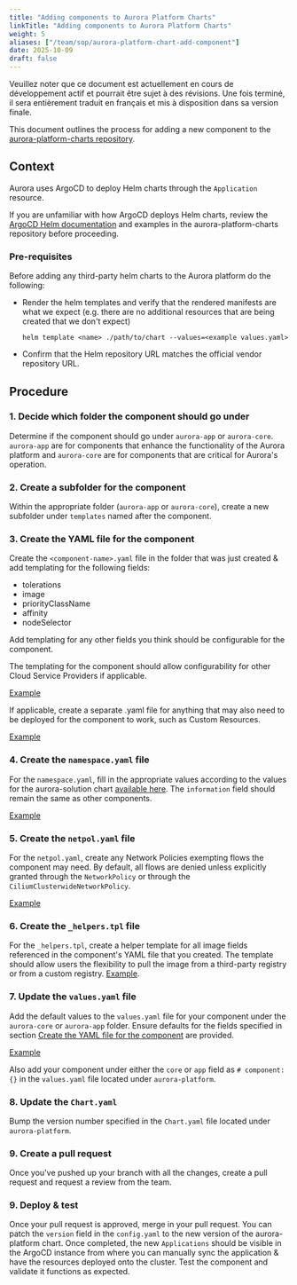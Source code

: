 ```yaml
---
title: "Adding components to Aurora Platform Charts"
linkTitle: "Adding components to Aurora Platform Charts"
weight: 5
aliases: ["/team/sop/aurora-platform-chart-add-component"]
date: 2025-10-09
draft: false
---
```


<gcds-alert alert-role="danger" container="full" heading="Avis de traduction" hide-close-btn="true" hide-role-icon="false" is-fixed="false" class="hydrated mb-400">
<gcds-text>Veuillez noter que ce document est actuellement en cours de développement actif et pourrait être sujet à des révisions. Une fois terminé, il sera entièrement traduit en français et mis à disposition dans sa version finale.</gcds-text>
</gcds-alert>

This document outlines the process for adding a new component to the [aurora-platform-charts repository](https://github.com/gccloudone-aurora/aurora-platform-charts).

## Context

Aurora uses ArgoCD to deploy Helm charts through the `Application` resource.  

If you are unfamiliar with how ArgoCD deploys Helm charts, review the [ArgoCD Helm documentation](https://argo-cd.readthedocs.io/en/stable/user-guide/helm/) and examples in the aurora-platform-charts repository before proceeding.

### Pre-requisites

Before adding any third-party helm charts to the Aurora platform do the following:

- Render the helm templates and verify that the rendered manifests are what we expect (e.g. there are no additional resources that are being created that we don't expect)

   ```helm template <name> ./path/to/chart --values=<example values.yaml> ```
- Confirm that the Helm repository URL matches the official vendor repository URL.

## Procedure

### 1. Decide which folder the component should go under

Determine if the component should go under `aurora-app` or `aurora-core`. `aurora-app` are for components that enhance the functionality of the Aurora platform and `aurora-core` are for components that are critical for Aurora's operation.

### 2. Create a subfolder for the component

Within the appropriate folder (`aurora-app` or `aurora-core`), create a new subfolder under `templates` named after the component.

### 3. Create the YAML file for the component

Create the `<component-name>.yaml` file in the folder that was just created & add templating for the following fields:

- tolerations
- image
- priorityClassName
- affinity
- nodeSelector

Add templating for any other fields you think should be configurable for the component.

The templating for the component should allow configurability for other Cloud Service Providers if applicable.

[Example](https://github.com/gccloudone-aurora/aurora-platform-charts/blob/main/stable/aurora-platform/charts/aurora-core/templates/cert-manager/cert-manager.yaml)

If applicable, create a separate .yaml file for anything that may also need to be deployed for the component to work, such as Custom Resources.

[Example](https://github.com/gccloudone-aurora/aurora-platform-charts/blob/main/stable/aurora-platform/charts/aurora-core/templates/cert-manager/issuers.yaml)

### 4. Create the `namespace.yaml` file

For the `namespace.yaml`, fill in the appropriate values according to the values for the aurora-solution chart [available here](https://github.com/gccloudone-aurora/aurora-platform-charts/blob/main/stable/aurora-solution/values.yaml). The `information` field should remain the same as other components.

[Example](https://github.com/gccloudone-aurora/aurora-platform-charts/blob/main/stable/aurora-platform/charts/aurora-app/templates/argo-workflow/namespace.yaml)

### 5. Create the `netpol.yaml` file

For the `netpol.yaml`, create any Network Policies exempting flows the component may need. By default, all flows are denied unless explicitly granted through the `NetworkPolicy` or through the `CiliumClusterwideNetworkPolicy`.

[Example](https://github.com/gccloudone-aurora/aurora-platform-charts/blob/main/stable/aurora-platform/charts/aurora-core/templates/falco/netpol.yaml)

### 6. Create the `_helpers.tpl` file

For the `_helpers.tpl`, create a helper template for all image fields referenced in the component's YAML file that you created. The template should allow users the flexibility to pull the image from a third-party registry or from a custom registry. [Example](https://github.com/gccloudone-aurora/aurora-platform-charts/blob/main/stable/aurora-platform/charts/aurora-app/templates/argo-workflow/_helpers.tpl).

### 7. Update the `values.yaml` file

Add the default values to the `values.yaml` file for your component under the `aurora-core` or `aurora-app` folder. Ensure defaults for the fields specified in section [Create the YAML file for the component](#3-create-the-yaml-file-for-the-component) are provided.

[Example](https://github.com/gccloudone-aurora/aurora-platform-charts/blob/main/stable/aurora-platform/charts/aurora-core/values.yaml#L342)

Also add your component under either the `core` or `app` field as `# component: {}` in the `values.yaml` file located under `aurora-platform`.

### 8. Update the `Chart.yaml`

Bump the version number specified in the `Chart.yaml` file located under `aurora-platform`.

### 9. Create a pull request

Once you've pushed up your branch with all the changes, create a pull request and request a review from the team.

### 9. Deploy & test

Once your pull request is approved, merge in your pull request. You can patch the `version` field in the `config.yaml` to the new version of the aurora-platform chart. Once completed, the new `Applications` should be visible in the ArgoCD instance from where you can manually sync the application & have the resources deployed onto the cluster. Test the component and validate it functions as expected.
